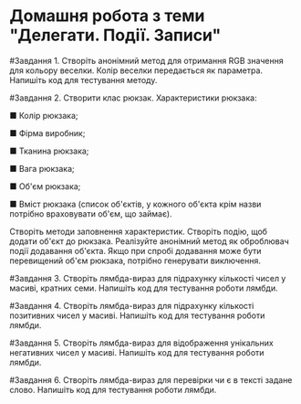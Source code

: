 # Домашня робота з теми "Делегати. Події. Записи"

#Завдання 1.
Створіть анонімний метод для отримання RGB значення для кольору веселки. Колір веселки передається як
параметра. Напишіть код для тестування методу.

#Завдання 2.
Створити клас рюкзак. Характеристики рюкзака:

■ Колір рюкзака;

■ Фірма виробник;

■ Тканина рюкзака;

■ Вага рюкзака;

■ Об'єм рюкзака;

■ Вміст рюкзака (список об'єктів, у кожного
об'єкта крім назви потрібно враховувати об'єм, що займає).

Створіть методи заповнення характеристик.
Створіть подію, щоб додати об'єкт до рюкзака.
Реалізуйте анонімний метод як оброблювач
події додавання об'єкта. Якщо при спробі додавання може бути перевищений об'єм рюкзака, потрібно
генерувати виключення.

#Завдання 3.
Створіть лямбда-вираз для підрахунку кількості чисел у масиві, кратних семи. Напишіть код для
тестування роботи лямбди.

#Завдання 4.
Створіть лямбда-вираз для підрахунку кількості позитивних чисел у масиві. Напишіть код для
тестування роботи лямбди.

#Завдання 5.
Створіть лямбда-вираз для відображення унікальних негативних чисел у масиві. Напишіть код
для тестування роботи лямбди.

#Завдання 6.
Створіть лямбда-вираз для перевірки чи є в
тексті задане слово. Напишіть код для тестування
роботи лямбди.
